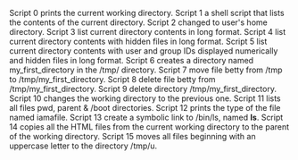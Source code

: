 Script 0 prints the current working directory.
Script 1  a shell script that lists the contents of the current directory.
Script 2 changed to user's home directory.
Script 3 list current directory contents in long format.
Script 4 list current directory contents with hidden files in long format.
Script 5 list current directory contents with user and group IDs displayed numerically and hidden files in long format.
Script 6 creates a directory named my_first_directory in the /tmp/ directory.
Script 7 move file betty from /tmp to /tmp/my_first_directory.
Script 8 delete file betty from /tmp/my_first_directory.
Script 9 delete directory /tmp/my_first_directory.
Script 10 changes the working directory to the previous one.
Script 11 lists all files pwd, parent & /boot directories.
Script 12 prints the type of the file named iamafile.
Script 13 create a symbolic link to /bin/ls, named __ls__.
Script 14 copies all the HTML files from the current working directory to the parent of the working directory.
Script 15 moves all files beginning with an uppercase letter to the directory /tmp/u.
